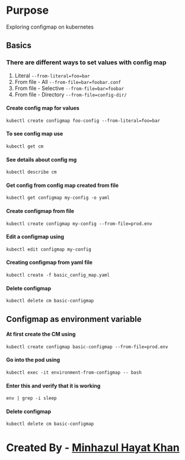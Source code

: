 # Purpose
Exploring configmap on kubernetes


## Basics
### There are different ways to set values with config map
1. Literal `--from-literal=foo=bar`
2. From file - All `--from-file=bar=foobar.conf`
3. From file - Selective `--from-file=bar=foobar`
4. From file - Directory `--from-file=config-dir/`



#### Create config map for values
`kubectl create configmap foo-config --from-literal=foo=bar`

#### To see config map use
`kubectl get cm`

#### See details about config mg
`kubectl describe cm`

#### Get config from config map created from file
`kubectl get configmap my-config -o yaml`


#### Create configmap from file
`kubectl create configmap my-config --from-file=prod.env`

#### Edit a configmap using
`kubectl edit configmap my-config`


#### Creating configmap from yaml file
`kubectl create -f basic_config_map.yaml`

#### Delete configmap
`kubectl delete cm basic-configmap`

## Configmap as environment variable

#### At first create the CM using
`kubectl create configmap basic-configmap --from-file=prod.env`


#### Go into the pod using
`kubectl exec -it environment-from-configmap -- bash`

#### Enter this and verify that it is working
`env | grep -i sleep`


#### Delete configmap
`kubectl delete cm basic-configmap`


#
# Created By - [Minhazul Hayat Khan](https://github.com/minhaz1217)
